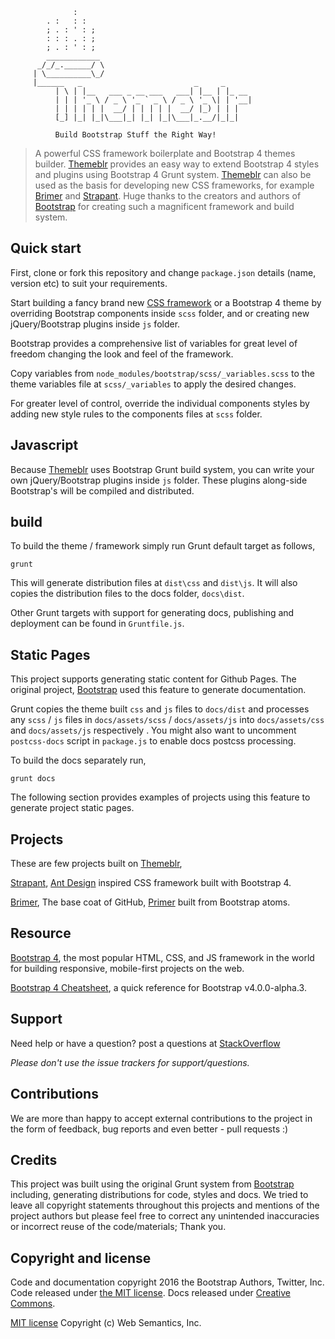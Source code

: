 ```
              :
        . :   : :
        ; . : ' : ;
        : : : . : ;  
        ; . : ' : ;
        ____________
      _/_/_.______/ \
     | \__________\_/
     |______   _                         _     _      
          | \ | |__   ___ _ __ ___   ___| |__ | |_ __
          | | | '_ \ / _ \ '_ ` _ \ / _ \ '_ \| | '__|
          | | | | | |  __/ | | | | |  __/ |_) | | |   
          [_] |_| |_|\___|_| |_| |_|\___|_.__/|_|_|  

          Build Bootstrap Stuff the Right Way!

```
>  A powerful CSS framework boilerplate and Bootstrap 4 themes builder. [Themeblr](http://websemantics.github.io/themeblr) provides an easy way to extend Bootstrap 4 styles and plugins using Bootstrap 4 Grunt system. [Themeblr](http://websemantics.github.io/themeblr) can also be used as the basis for developing new CSS frameworks, for example [Brimer](https://github.com/websemantics/Brimer) and [Strapant](https://github.com/websemantics/strapant). Huge thanks to the creators and authors of [Bootstrap](https://getbootstrap.com/) for creating such a magnificent framework and build system.


## Quick start

First, clone or fork this repository and change `package.json` details  (name, version etc) to suit your requirements.

Start building a fancy brand new [CSS framework](#projects) or a Bootstrap 4 theme by overriding Bootstrap components inside `scss` folder, and or creating new jQuery/Bootstrap plugins inside `js` folder.

Bootstrap provides a comprehensive list of variables for great level of freedom changing the look and feel of the framework.

Copy variables from `node_modules/bootstrap/scss/_variables.scss` to
the theme variables file at `scss/_variables` to apply the desired changes.

For greater level of control, override the individual components styles by adding new style rules to the components files at `scss` folder.


## Javascript

Because [Themeblr](http://websemantics.github.io/themeblr) uses Bootstrap Grunt build system, you can write your own jQuery/Bootstrap plugins inside `js` folder. These plugins along-side Bootstrap's will be compiled and distributed.


## build

To build the theme / framework simply run Grunt default target as follows,

```
grunt
```

This will generate distribution files at `dist\css` and `dist\js`. It will also copies the distribution files to the docs folder, `docs\dist`.

Other Grunt targets with support for generating docs, publishing and deployment can be found in `Gruntfile.js`.


## Static Pages

This project supports generating static content for Github Pages. The original project, [Bootstrap](https://github.com/twbs/bootstrap) used this feature to generate documentation.

Grunt copies the theme built `css` and `js` files to `docs/dist` and processes any `scss` / `js` files in `docs/assets/scss` / `docs/assets/js` into  `docs/assets/css` and  `docs/assets/js` respectively . You might also want to uncomment `postcss-docs` script in `package.js` to enable docs postcss processing.

To build the docs separately run,

```
grunt docs
```

The following section provides examples of projects using this feature to generate project static pages.


## Projects

These are few projects built on [Themeblr](http://websemantics.github.io/themeblr),

[Strapant](https://github.com/websemantics/strapant), [Ant Design](http://ant.design/) inspired CSS framework built with Bootstrap 4.

[Brimer](https://github.com/websemantics/brimer), The base coat of GitHub, [Primer](http://primercss.io/) built from Bootstrap atoms.

## Resource

[Bootstrap 4](http://v4-alpha.getbootstrap.com/), the most popular HTML, CSS, and JS framework in the world for building responsive, mobile-first projects on the web.

[Bootstrap 4 Cheatsheet](https://hackerthemes.com/bootstrap-cheatsheet/), a quick reference for Bootstrap v4.0.0-alpha.3.


## Support

Need help or have a question? post a questions at [StackOverflow](https://stackoverflow.com/questions/tagged/themeblr)

*Please don't use the issue trackers for support/questions.*


## Contributions

We are more than happy to accept external contributions to the project in the form of feedback, bug reports and even better - pull requests :)


## Credits

This project was built using the original Grunt system from [Bootstrap](https://github.com/twbs/bootstrap) including, generating distributions for code, styles and docs. We tried to leave all copyright statements throughout this projects and mentions of the project authors but please feel free to correct any unintended inaccuracies or incorrect reuse of the code/materials; Thank you.


## Copyright and license

Code and documentation copyright 2016 the Bootstrap Authors, Twitter, Inc. Code released under [the MIT license](https://github.com/twbs/bootstrap/blob/master/LICENSE). Docs released under [Creative Commons](https://github.com/twbs/bootstrap/blob/master/docs/LICENSE).

[MIT license](http://opensource.org/licenses/mit-license.php)
Copyright (c) Web Semantics, Inc.

